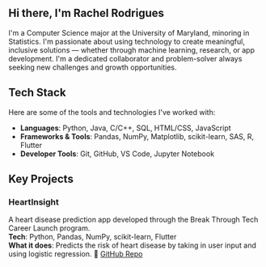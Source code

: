 ## Hi there, I'm Rachel Rodrigues
I'm a Computer Science major at the University of Maryland, minoring in Statistics. I'm passionate about using technology to create meaningful, inclusive solutions — whether through machine learning, research, or app development. I'm a dedicated collaborator and problem-solver always seeking new challenges and growth opportunities.

## Tech Stack

Here are some of the tools and technologies I've worked with:

- **Languages**: Python, Java, C/C++, SQL, HTML/CSS, JavaScript
- **Frameworks & Tools**: Pandas, NumPy, Matplotlib, scikit-learn, SAS, R, Flutter
- **Developer Tools**: Git, GitHub, VS Code, Jupyter Notebook

## Key Projects

### HeartInsight  
A heart disease prediction app developed through the Break Through Tech Career Launch program.  
**Tech**: Python, Pandas, NumPy, scikit-learn, Flutter  
**What it does**: Predicts the risk of heart disease by taking in user input and using logistic regression.
🔗 [GitHub Repo](https://github.com/rachelrodrigues/HeartInsight)
<!--
**rachelrodrigues/rachelrodrigues** is a ✨ _special_ ✨ repository because its `README.md` (this file) appears on your GitHub profile.

Here are some ideas to get you started:

- 🔭 I’m currently working on ...
- 🌱 I’m currently learning ...
- 👯 I’m looking to collaborate on ...
- 🤔 I’m looking for help with ...
- 💬 Ask me about ...
- 📫 How to reach me: ...
- 😄 Pronouns: ...
- ⚡ Fun fact: ...
-->
